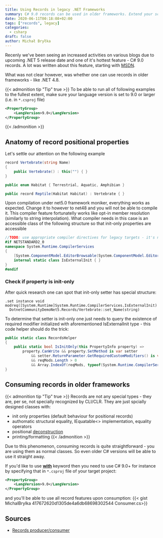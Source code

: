```yaml
---
title: Using Records in legacy .NET Frameworks
summary: C# 9.0 records can be used in older frameworks. Extend your score on records to [100]/[100]
date: 2020-06-11T00:18:08+02:00
tags: ["records", legacy]
categories:
  - csharp
draft: false
author: Michał Bryłka
---
```


Recenly we've been seeing an increased activities on various blogs due to upcoming .NET 5 release date and one of it's hottest feature - C# 9.0 records. 
A lot was written about this feature, starting with [MSDN](https://devblogs.microsoft.com/dotnet/welcome-to-c-9-0/). 

What was not clear however, was whether one can use records in older frameworks - like .NET 4.8. 


{{< admonition tip "Tip" true >}}
To be able to run all of following examples to the fullest extent, make sure your language version is set to 9.0 or larger (i.e. in `*.csproj` file)
```xml
<PropertyGroup>
    <LangVersion>9.0</LangVersion>
</PropertyGroup>
``` 
{{< /admonition >}}


## Anatomy of record positional properties 
Let's settle our attention on the following example
```csharp
record Vertebrate(string Name)
{
    public Vertebrate() : this("") { }
}

public enum Habitat { Terrestrial, Aquatic, Amphibian }

public record Reptile(Habitat Habitat) : Vertebrate { }
```

Upon compilation under net5.0 framework moniker, everything works as expected. Change it to however to net48 and you will not be able to compile it. This compiler feature fortunatelly works like opt-in member resolution (similarly to string interpolation). What compiler needs in this case is an accessible class of the following structure so that init-only properties are accessible   
```csharp
//TODO: use appropriate compiler directives for legacy targets - it's not needed in net5.0+
#if NETSTANDARD2_0
namespace System.Runtime.CompilerServices
{
    [System.ComponentModel.EditorBrowsable(System.ComponentModel.EditorBrowsableState.Never)]
    internal static class IsExternalInit { }
}
#endif

```

### Check if property is init-only
After quick research one can spot that init-only setter has special structure:
```
.set instance void modreq([System.Runtime]System.Runtime.CompilerServices.IsExternalInit)
  DotnetCommunityDemoNet5.Records/Vertebrate::set_Name(string)
```

To determine that setter is init-only one just needs to query the existence of required modifier initialized with aforementioned IsExternalInit type - this code helper should do the trick:
```csharp
public static class RecordsHelper
{
    public static bool IsInitOnly(this PropertyInfo property) =>
        property.CanWrite && property.SetMethod is var setter
            && setter.ReturnParameter.GetRequiredCustomModifiers() is var reqMods 
            && reqMods.Length > 0
            && Array.IndexOf(reqMods, typeof(System.Runtime.CompilerServices.IsExternalInit)) > -1;
}
```

## Consuming records in older frameworks 
{{< admonition tip "Tip" true >}}
Records are not any special types - they are, per se, not specially recognized by CLI/CLR. They are just spcially designed classes with: 
- init only properties (default behaviour for positional records)
- authomatic structural equality, IEquatable<> implementation, equality operators
- positional [deconstruction](https://learn.microsoft.com/en-us/dotnet/csharp/fundamentals/functional/deconstruct)
- printing/formatting
{{< /admonition >}}

Due to this phenomenon, consuming records is quite straightforward - you are using them as normal classes. So even older C# versions will be able to use it straight away.

If you'd like to use [__with__](https://devblogs.microsoft.com/dotnet/welcome-to-c-9-0/#with-expressions) keyword then you need to use C# 9.0+ for instance by specifying that in `*.csproj` file of your target project:
```xml
<PropertyGroup>
    <LangVersion>9.0</LangVersion>
</PropertyGroup>
``` 
and you'll be able to use all record features upon consumption:
{{< gist MichalBrylka 417672620d1305de4a6db68698302544 Consumer.cs>}}

## Sources 
- [Records producer/consumer](https://gist.github.com/MichalBrylka/417672620d1305de4a6db68698302544)